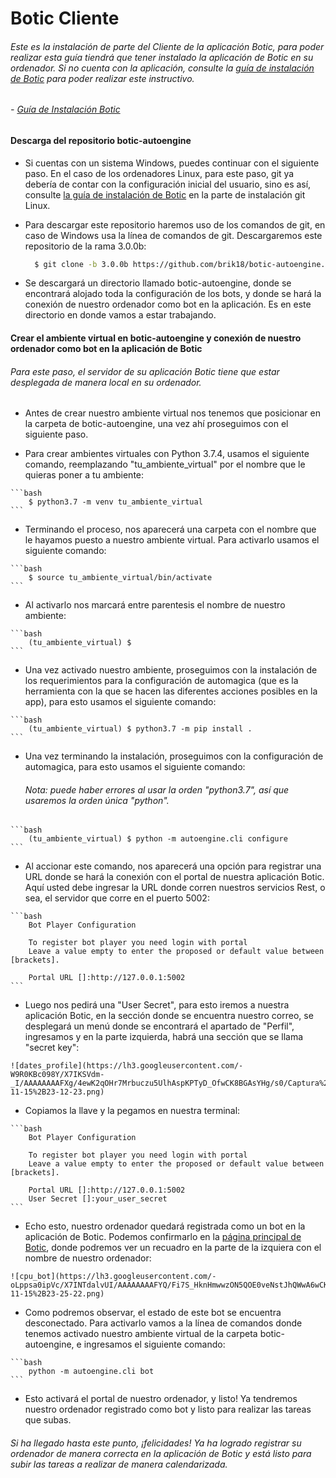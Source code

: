 # Botic Cliente

###### Este es la instalación de parte del Cliente de la aplicación Botic, para poder realizar esta guía tiendrá que tener instalado la aplicación de Botic en su ordenador. Si no cuenta con la aplicación, consulte la [guía de instalación de Botic](https://github.com/Luisgc98/Boticenv1/blob/main/README.md) para poder realizar este instructivo.
   ###### - [Guía de Instalación Botic](https://github.com/Luisgc98/Boticenv1/blob/main/README.md)


#### <h4>Descarga del repositorio botic-autoengine</h4>

   - Si cuentas con un sistema Windows, puedes continuar con el siguiente paso. En el caso de los ordenadores Linux, para este paso, git ya debería de contar con la configuración inicial del usuario, sino es así, consulte [la guía de instalación de Botic](https://github.com/Luisgc98/Boticenv1#instalaci%C3%B3n-git-en-linux) en la parte de instalación git Linux.

   - Para descargar este repositorio haremos uso de los comandos de git, en caso de Windows usa la línea de comandos de git. Descargaremos este repositorio de la rama 3.0.0b:
      
      ```bash
        $ git clone -b 3.0.0b https://github.com/brik18/botic-autoengine.git
      ```
   - Se descargará un directorio llamado botic-autoengine, donde se encontrará alojado toda la configuración de los bots, y donde se hará la conexión de nuestro ordenador como bot en la aplicación. Es en este directorio en donde vamos a estar trabajando.
   
#### <h4>Crear el ambiente virtual en botic-autoengine y conexión de nuestro ordenador como bot en la aplicación de Botic</h4>
   ###### Para este paso, el servidor de su aplicación Botic tiene que estar desplegada de manera local en su ordenador.
       
   - Antes de crear nuestro ambiente virtual nos tenemos que posicionar en la carpeta de botic-autoengine, una vez ahí proseguimos con el
      siguiente paso.

   - Para crear ambientes virtuales con Python 3.7.4, usamos el siguiente comando, reemplazando "tu_ambiente_virtual" por el nombre
      que le quieras poner a tu ambiente:
      
    ```bash
        $ python3.7 -m venv tu_ambiente_virtual
    ```
    
   - Terminando el proceso, nos aparecerá una carpeta con el nombre que le hayamos puesto a nuestro ambiente virtual.
      Para activarlo usamos el siguiente comando:
      
    ```bash
        $ source tu_ambiente_virtual/bin/activate
    ```
   - Al activarlo nos marcará entre parentesis el nombre de nuestro ambiente:
   
    ```bash
        (tu_ambiente_virtual) $ 
    ```
    
   - Una vez activado nuestro ambiente, proseguimos con la instalación de los requerimientos para la configuración de automagica (que es la herramienta con la que se hacen las diferentes acciones posibles en la app), para esto usamos el siguiente comando:
    
    ```bash
        (tu_ambiente_virtual) $ python3.7 -m pip install .
    ```

   - Una vez terminando la instalación, proseguimos con la configuración de automagica, para esto usamos el siguiente comando:
     ###### Nota: puede haber errores al usar la orden "python3.7", así que usaremos la orden única "python".

    ```bash
        (tu_ambiente_virtual) $ python -m autoengine.cli configure
    ```

   - Al accionar este comando, nos aparecerá una opción para registrar una URL donde se hará la conexión con el portal de nuestra aplicación Botic. Aquí usted debe ingresar la URL donde corren nuestros servicios Rest, o sea, el servidor que corre en el puerto 5002: 

    ```bash
        Bot Player Configuration

        To register bot player you need login with portal
        Leave a value empty to enter the proposed or default value between [brackets].

        Portal URL []:http://127.0.0.1:5002
    ```

   - Luego nos pedirá una "User Secret", para esto iremos a nuestra aplicación Botic, en la sección donde se encuentra nuestro correo, se desplegará un menú donde se encontrará el apartado de "Perfil", ingresamos y en la parte izquierda, habrá una sección que se llama "secret key": 

    ![dates_profile](https://lh3.googleusercontent.com/-W9R0KBc098Y/X7IKSVdm-_I/AAAAAAAAFXg/4ewK2qOHr7Mrbuczu5UlhAspKPTyD_OfwCK8BGAsYHg/s0/Captura%2Bde%2Bpantalla%2Bde%2B2020-11-15%2B23-12-23.png)

   - Copiamos la llave y la pegamos en nuestra terminal:

    ```bash
        Bot Player Configuration

        To register bot player you need login with portal
        Leave a value empty to enter the proposed or default value between [brackets].

        Portal URL []:http://127.0.0.1:5002
        User Secret []:your_user_secret
    ```

   - Echo esto, nuestro ordenador quedará registrada como un bot en la aplicación de Botic. Podemos confirmarlo en la [página principal de Botic](http://127.0.0.1:5000/index), donde podremos ver un recuadro en la parte de la izquiera con el nombre de nuestro ordenador: 

    ![cpu_bot](https://lh3.googleusercontent.com/-oLppsa0ipVc/X7INTdalvUI/AAAAAAAAFYQ/Fi7S_HknHmwwzON5QOE0veNstJhQWwA6wCK8BGAsYHg/s0/Captura%2Bde%2Bpantalla%2Bde%2B2020-11-15%2B23-25-22.png)

   - Como podremos observar, el estado de este bot se encuentra desconectado. Para activarlo vamos a la línea de comandos donde tenemos activado nuestro ambiente virtual de la carpeta botic-autoengine, e ingresamos el siguiente comando:

    ```bash
        python -m autoengine.cli bot
    ```

   - Esto activará el portal de nuestro ordenador, y listo! Ya tendremos nuestro ordenador registrado como bot y listo para realizar las tareas que subas.
       
###### Si ha llegado hasta este punto, ¡felicidades! Ya ha logrado registrar su ordenador de manera correcta en la aplicación de Botic y está listo para subir las tareas a realizar de manera calendarizada. 
